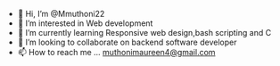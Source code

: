 - 👋 Hi, I’m @Mmuthoni22
- 👀 I’m interested in Web development
- 🌱 I’m currently learning Responsive web design,bash scripting and C
- 💞️ I’m looking to collaborate on backend software developer
- 📫 How to reach me ...
muthonimaureen4@gmail.com
<!---
Mmuthoni22/Mmuthoni22 is a ✨ special ✨ repository because its `README.md` (this file) appears on your GitHub profile.
You can click the Preview link to take a look at your changes.
--->
